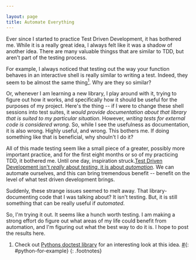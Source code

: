 ```yaml
---

layout: page
title: Automate Everything
---
```


Ever since I started to practice Test Driven Development, it has bothered me. While
it is a really great idea, I always felt like it was a shadow of another idea. There are
many valuable thingss that are similar to TDD, but aren't part of the
testing process. 

For example, I always noticed that testing out the way your function
behaves in an interactive shell is really similar to writing a
test. Indeed, they seem to be almost the same 
thing[<sup>1</sup>][pfe]. Why are they so
similar? 

Or, whenever I am learning a new library, I play around with
it, trying to figure out how it works, and specifically how it should
be useful for the purposes of my project. Here's the thing -- if I
were to change these shell sessions into test suites, it 
*would provide documentation about that library that is suited to my particular
situation*. 
However, *writing tests for external code is considered wrong*. So,
while I see the usefulness as documentation, it is also wrong. Highly
useful, and wrong. This bothers
me. If doing something like that is beneficial, why shouln't I do
it? 

All of this made testing seem like a small piece of a greater,
possibly more important practice, and for the first eight months or so
of my practicing TDD, it bothered me. Until one day, inspiration
struck.[Test Driven Development isn't *really* about *testing*, it is about
*automation*](/content/automatic-test-driven-development.html).
We can automate ourselves, and this
can bring tremendous benefit -- benefit on the level of what test
driven development brings.

Suddenly, these strange issues seemed to melt away. That
library-documenting code that I was talking about? It isn't
testing. But, it is still something that can be really useful if
*automated*.

So, I'm trying it out. It seems like a hunch worth testing. I am
making a strong effort do figure out what 
areas of my life could benefit from automation, and I'm figuring out
what the best way to do it is. I hope to post the results here.


1. Check out [Pythons doctest library][pdtl] for an interesting look
at this idea. [#][pfe]{: #python-for-example}
{: .footnotes}

[pfe]: #python-for-example
[pdtl]: http://docs.python.org/library/doctest.html
